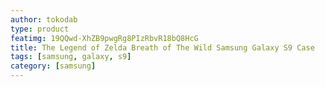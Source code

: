 ```yaml
---
author: tokodab
type: product
featimg: 19QQwd-XhZB9pwgRg8PIzRbvR18bQ8HcG
title: The Legend of Zelda Breath of The Wild Samsung Galaxy S9 Case
tags: [samsung, galaxy, s9]
category: [samsung]
---
```

